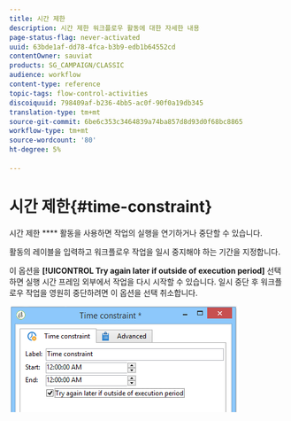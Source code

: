 ```yaml
---
title: 시간 제한
description: 시간 제한 워크플로우 활동에 대한 자세한 내용
page-status-flag: never-activated
uuid: 63bde1af-dd78-4fca-b3b9-edb1b64552cd
contentOwner: sauviat
products: SG_CAMPAIGN/CLASSIC
audience: workflow
content-type: reference
topic-tags: flow-control-activities
discoiquuid: 798409af-b236-4bb5-ac0f-90f0a19db345
translation-type: tm+mt
source-git-commit: 6be6c353c3464839a74ba857d8d93d0f68bc8865
workflow-type: tm+mt
source-wordcount: '80'
ht-degree: 5%

---
```



# 시간 제한{#time-constraint}

시간 제한 **** 활동을 사용하면 작업의 실행을 연기하거나 중단할 수 있습니다.

활동의 레이블을 입력하고 워크플로우 작업을 일시 중지해야 하는 기간을 지정합니다.

이 옵션을 **[!UICONTROL Try again later if outside of execution period]** 선택하면 실행 시간 프레임 외부에서 작업을 다시 시작할 수 있습니다. 일시 중단 후 워크플로우 작업을 영원히 중단하려면 이 옵션을 선택 취소합니다.

![](assets/s_user_scheduled_wait.png)

